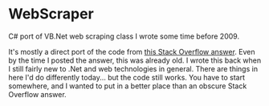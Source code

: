 # WebScraper
C# port of VB.Net web scraping class I wrote some time before 2009. 

It's mostly a direct port of the code from [this Stack Overflow answer](https://stackoverflow.com/a/635364/3043). Even by the time I posted the answer, this was already old. I wrote this back when I still fairly new to .Net and web technologies in general. There are things in here I'd do differently today... but the code still works. You have to start somewhere, and I wanted to put in a better place than an obscure Stack Overflow answer.
